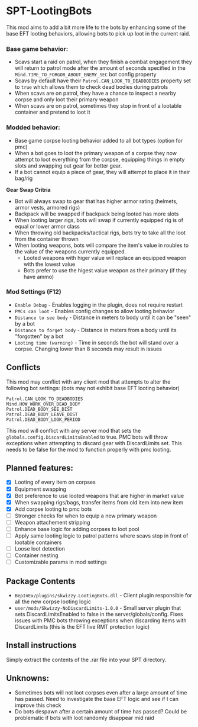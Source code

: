 # SPT-LootingBots

This mod aims to add a bit more life to the bots by enhancing some of the base EFT looting behaviors, allowing bots to pick up loot in the current raid. 

### Base game behavior:
  - Scavs start a raid on patrol, when they finish a combat engagement they will return to patrol mode after the amount of seconds specified in the `Mind.TIME_TO_FORGOR_ABOUT_ENEMY_SEC` bot config property
  - Scavs by default have their `Patrol.CAN_LOOK_TO_DEADBODIES` property set to `true` which allows them to check dead bodies during patrols
  - When scavs are on patrol, they have a chance to inspect a nearby corpse and only loot their primary weapon
  - When scavs are on patrol, sometimes they stop in front of a lootable container and pretend to loot it
  
### Modded behavior:
  - Base game corpse looting behavior added to all bot types (option for pmc)
  - When a bot goes to loot the primary weapon of a corpse they now attempt to loot everything from the corpse, equipping things in empty slots and swapping out gear for better gear.
  - If a bot cannot equip a piece of gear, they will attempt to place it in their bag/rig

**Gear Swap Critria** 
- Bot will always swap to gear that has higher armor rating (helmets, armor vests, armored rigs)
- Backpack will be swapped if backpack being looted has more slots
- When looting larger rigs, bots will swap if currently equipped rig is of equal or lower armor class
- When throwing old backpacks/tactical rigs, bots try to take all the loot from the container thrown
- When looting weapons, bots will compare the item's value in roubles to the value of the weapons currently equipped. 
  - Looted weapons with higer value will replace an equipped weapon with the lowest value
  - Bots prefer to use the higest value weapon as their primary (if they have ammo)

### Mod Settings (F12)
- `Enable Debug` - Enables logging in the plugin, does not require restart
- `PMCs can loot` - Enables config changes to allow looting behavior
- `Distance to see body` - Distance in meters to body until it can be "seen" by a bot
- `Distance to forget body` - Distance in meters from a body until its "forgotten" by a bot
- `Looting time (warning)` - Time in seconds the bot will stand over a corpse. Changing lower than 8 seconds may result in issues
    
## Conflicts
This mod may conflict with any client mod that attempts to alter the following bot settings: (bots may not exhibit base EFT looting behavior)
```
Patrol.CAN_LOOK_TO_DEADBODIES
Mind.HOW_WORK_OVER_DEAD_BODY
Patrol.DEAD_BODY_SEE_DIST
Patrol.DEAD_BODY_LEAVE_DIST
Patrol.DEAD_BODY_LOOK_PERIOD
```

This mod will conflict with any server mod that sets the `globals.config.DiscardLimitsEnabled` to true. PMC bots will throw exceptions when attempting to discard gear with DiscardLimits set. This needs to be false for the mod to function properly with pmc looting.

## Planned features:
- [x] Looting of every item on corpses
- [x] Equipment swapping
- [x] Bot preference to use looted weapons that are higher in market value
- [x] When swapping rigs/bags, transfer items from old item into new item
- [x] Add corpse looting to pmc bots
- [ ] Stronger checks for when to equip a new primary weapon
- [ ] Weapon attachement stripping
- [ ] Enhance base logic for adding corpses to loot pool
- [ ] Apply same looting logic to patrol patterns where scavs stop in front of lootable containers
- [ ] Loose loot detection
- [ ] Container nesting
- [ ] Customizable params in mod settings

## Package Contents
- `BepInEx/plugins/skwizzy.LootingBots.dll` - Client plugin responsible for all the new corpse looting logic
- `user/mods/Skwizzy-NoDiscardLimits-1.0.0` - Small server plugin that sets DiscardLimitsEnabled to false in the server/globals/config. Fixes issues with PMC bots throwing exceptions when discarding items with DiscardLimits (this is the EFT live RMT protection logic)

## Install instructions
Simply extract the contents of the .rar file into your SPT directory.

## Unknowns:
- Sometimes bots will not loot corpses even after a large amount of time has passed. Need to investigate the base EFT logic and see if I can improve this check
- Do bots despawn after a certain amount of time has passed? Could be problematic if bots with loot randomly disappear mid raid
    
